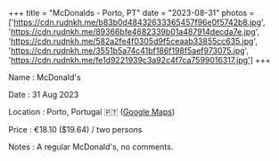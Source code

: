 +++
title = "McDonalds - Porto, PT"
date = "2023-08-31"
photos = ['https://cdn.rudnkh.me/b83b0d48432633365457f96e0f5742b8.jpg', 'https://cdn.rudnkh.me/89366bfe4682339b01a487914decda7e.jpg', 'https://cdn.rudnkh.me/582a2fe4f0305d9f5ceaab33855cc635.jpg', 'https://cdn.rudnkh.me/3551b5a74c41bf186f198f5aef973075.jpg', 'https://cdn.rudnkh.me/fe1d9221939c3a92c4f7ca7599016317.jpg']
+++

Name
: McDonald's

Date
: 31 Aug 2023

Location
: Porto, Portugal 🇵🇹 ([Google Maps](https://goo.gl/maps/3pnq2maCcMhSrThs6))

Price
: €18.10 ($19.64) / two persons

Notes
: A regular McDonald's, no comments.
